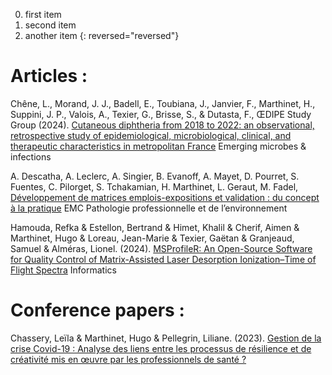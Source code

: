 0. first item
0. second item
0. another item
{: reversed="reversed"}


# Articles :   

Chêne, L., Morand, J. J., Badell, E., Toubiana, J., Janvier, F., Marthinet, H., Suppini, J. P., Valois, A., Texier, G., Brisse, S., & Dutasta, F., ŒDIPE Study Group (2024). [Cutaneous diphtheria from 2018 to 2022: an observational, retrospective study of epidemiological, microbiological, clinical, and therapeutic characteristics in metropolitan France](https://pubmed.ncbi.nlm.nih.gov/39324172/)
 Emerging microbes & infections

A. Descatha, A. Leclerc, A. Singier, B. Evanoff, A. Mayet, D. Pourret, S. Fuentes, C. Pilorget, S. Tchakamian, H. Marthinet, L. Geraut, M. Fadel, [Développement de matrices emplois-expositions et validation : du concept à la pratique](https://www.em-consulte.com/article/1667358) EMC 
Pathologie professionnelle et de l’environnement
 
Hamouda, Refka & Estellon, Bertrand & Himet, Khalil & Cherif, Aimen & Marthinet, Hugo & Loreau, Jean-Marie & Texier, Gaëtan & Granjeaud, Samuel & Alméras, Lionel. (2024). [MSProfileR: An Open-Source Software for Quality Control of Matrix-Assisted Laser Desorption Ionization–Time of Flight Spectra](https://www.researchgate.net/publication/381248091_MSProfileR_An_Open-Source_Software_for_Quality_Control_of_Matrix-Assisted_Laser_Desorption_Ionization-Time_of_Flight_Spectra) Informatics

# Conference papers :   

Chassery, Leïla & Marthinet, Hugo & Pellegrin, Liliane. (2023). 
[Gestion de la crise Covid-19 : Analyse des liens entre les processus de résilience et de créativité mis en œuvre par 
les professionnels de santé ?](https://www.researchgate.net/publication/380185949_Gestion_de_la_crise_Covid-19_Analyse_des_liens_entre_les_processus_de_resilience_et_de_creativite_mis_en_oeuvre_par_les_professionnels_de_sante)
